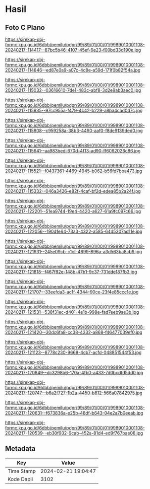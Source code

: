 # Hasil

## Foto C Plano

https://sirekap-obj-formc.kpu.go.id/6dbb/pemilu/pdpr/99/89/01/00/01/9989010001108-20240217-114417--87bc5b46-4107-45ef-9e23-f00bd33d190e.jpg

https://sirekap-obj-formc.kpu.go.id/6dbb/pemilu/pdpr/99/89/01/00/01/9989010001108-20240217-114846--ed87e0a9-a07c-4c8e-a59d-171f0b82f54a.jpg

https://sirekap-obj-formc.kpu.go.id/6dbb/pemilu/pdpr/99/89/01/00/01/9989010001108-20240217-115032--03616610-7de1-483c-abf8-3d2e9ab3aec0.jpg

https://sirekap-obj-formc.kpu.go.id/6dbb/pemilu/pdpr/99/89/01/00/01/9989010001108-20240217-115935--97cc955a-f479-4c42-b229-a8ba4cad0d7c.jpg

https://sirekap-obj-formc.kpu.go.id/6dbb/pemilu/pdpr/99/89/01/00/01/9989010001108-20240217-115808--c959258a-38b3-4490-aaf0-f8de9139ded0.jpg

https://sirekap-obj-formc.kpu.go.id/6dbb/pemilu/pdpr/99/89/01/00/01/9989010001108-20240217-115641--aa983bed-670d-4f13-ad90-ff6062026c86.jpg

https://sirekap-obj-formc.kpu.go.id/6dbb/pemilu/pdpr/99/89/01/00/01/9989010001108-20240217-115521--f0437361-4469-4945-b062-b56fd7bba473.jpg

https://sirekap-obj-formc.kpu.go.id/6dbb/pemilu/pdpr/99/89/01/00/01/9989010001108-20240217-115332--046a3426-e82f-4caf-bf2d-edea85b2a24f.jpg

https://sirekap-obj-formc.kpu.go.id/6dbb/pemilu/pdpr/99/89/01/00/01/9989010001108-20240217-122201--51ea9744-19e4-4420-a627-61a9fc097c66.jpg

https://sirekap-obj-formc.kpu.go.id/6dbb/pemilu/pdpr/99/89/01/00/01/9989010001108-20240217-122056--190d1e64-73a3-4322-a585-64d5307ad11e.jpg

https://sirekap-obj-formc.kpu.go.id/6dbb/pemilu/pdpr/99/89/01/00/01/9989010001108-20240217-121931--245e09cb-c1cf-4699-896a-a3d563ba8cb9.jpg

https://sirekap-obj-formc.kpu.go.id/6dbb/pemilu/pdpr/99/89/01/00/01/9989010001108-20240217-121818--f467f82e-148b-47b1-9c37-731dde187fb3.jpg

https://sirekap-obj-formc.kpu.go.id/6dbb/pemilu/pdpr/99/89/01/00/01/9989010001108-20240217-121707--33eefda3-ac1f-4344-90ce-23f4e85ccc1e.jpg

https://sirekap-obj-formc.kpu.go.id/6dbb/pemilu/pdpr/99/89/01/00/01/9989010001108-20240217-121531--538f31ec-d401-4e1b-998e-fad7eeb9ae3b.jpg

https://sirekap-obj-formc.kpu.go.id/6dbb/pemilu/pdpr/99/89/01/00/01/9989010001108-20240217-121420--30dc6fa8-cc38-4332-a868-f46477039ef0.jpg

https://sirekap-obj-formc.kpu.go.id/6dbb/pemilu/pdpr/99/89/01/00/01/9989010001108-20240217-121123--8778c230-9668-4cb7-acfd-048851544f53.jpg

https://sirekap-obj-formc.kpu.go.id/6dbb/pemilu/pdpr/99/89/01/00/01/9989010001108-20240217-120849--dc3298b6-170a-4fb0-a433-7d0bcdfd5dd0.jpg

https://sirekap-obj-formc.kpu.go.id/6dbb/pemilu/pdpr/99/89/01/00/01/9989010001108-20240217-120747--b6a2f727-1b2a-4450-b812-566a07842975.jpg

https://sirekap-obj-formc.kpu.go.id/6dbb/pemilu/pdpr/99/89/01/00/01/9989010001108-20240217-120631--f673836a-e25b-48df-b643-04e2a7b0eeab.jpg

https://sirekap-obj-formc.kpu.go.id/6dbb/pemilu/pdpr/99/89/01/00/01/9989010001108-20240217-120539--eb30f932-9cab-452a-81d4-ed9f767bae08.jpg


## Metadata

| Key        | Value               |
| ---------- | ------------------- |
| Time Stamp | 2024-02-21 19:04:47 |
| Kode Dapil | 3102                |



